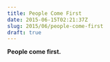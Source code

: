 ```yaml
---
title: People Come First
date: 2015-06-15T02:21:37Z
slug: 2015/06/people-come-first
draft: true
---
```


__People come first.__
